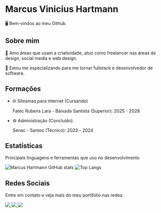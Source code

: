 <h1>Marcus Vinicius Hartmann</h1>

🖥️ Bem-vindos ao meu Github.

<h2>Sobre mim</h2>

<p>🎨 Amo áreas que usam a criatividade, atuo como freelancer nas áreas de design, social media e web design.</p>
<p>📖 Estou me especializando para me tornar fullstack e desenvolvedor de software.</p>

<h2>Formações</h2>

<UL>
  <LI>🌐 Sitesmas para internet (Cursando)</LI>
  <p>Fatec Rubens Lara - Baixada Santista (Superior): 2025 - 2028</p>
  <LI>⚙️ Administração (Concluido).</LI>
  <p>Senac - Santos (Técnico): 2023 - 2024</p>
</UL>

<h2>Estatísticas</h2>

<p>Principais linguagens e ferramentas que uso no desenvolvimento</p>

![Marcus Hartmann GitHub stats](https://github-readme-stats.vercel.app/api?username=MarcusVHartmann&show_icons=true&border_color=D40068&&bg_color=DEG,42003C,9C0063&title_color=D6D1E1&text_color=D6D1E1&icon_color=D40068)
![Top Langs](https://github-readme-stats.vercel.app/api/top-langs/?username=MarcusVHartmann&hide_progress=true&border_color=D40068&bg_color=DEG,9C0063,42003C&title_color=D6D1E1&text_color=D6D1E1&icon_color=D40068)

<h2>Redes Sociais</h2>

<P>Entre em contato e veja mais do meu portifólio nas redes:</P>

<a href="https://linkedin.com/in/marcvhart" target="_blank">
  <img src="https://img.shields.io/badge/-LinkedIn-0077B5?style=for-the-badge&logo=linkedin&logoColor=white">
</a>

<a href="https://www.behance.net/haykirenestdio" target="_blank">
  <img src="https://img.shields.io/badge/-Behance-1769FF?style=for-the-badge&logo=behance&logoColor=white">
</a>

<a href="https://instagram.com/estudiohaykiren" target="_blank">
  <img src="https://img.shields.io/badge/-Instagram-E4405F?style=for-the-badge&logo=instagram&logoColor=white">
</a>
